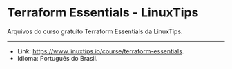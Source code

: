 # Terraform Essentials - LinuxTips
Arquivos do curso gratuito Terraform Essentials da LinuxTips.

---

* Link: https://www.linuxtips.io/course/terraform-essentials.
* Idioma: Português do Brasil.
